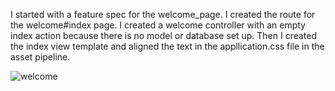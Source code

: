 I started with a feature spec for the welcome_page.  I created the route for the welcome#index page. I created a welcome controller with an empty index action because there is no model or database set up. Then I created the index view template and aligned the text in the appllication.css file in the asset pipeline.


![welcome](https://www.dl.dropbox.com/s/pe0b2bohfw9f96p/Screenshot%202014-09-16%2019.57.59.png?dl=0)
